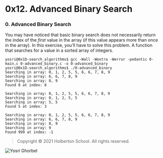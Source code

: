 # 0x12. Advanced Binary Search
### 0. Advanced Binary Search
You may have noticed that basic binary search does not necessarily return the index of the  _first_  value in the array (if this value appears more than once in the array). In this exercise, you’ll have to solve this problem.
A function that searches for a value in a sorted array of integers.
```
yosri@0x1D-search_algorithms$ gcc -Wall -Wextra -Werror -pedantic 0-main.c 0-advanced_binary.c -o 0-advanced_binary
yosri@0x1D-search_algorithms$ ./0-advanced_binary
Searching in array: 0, 1, 2, 5, 5, 6, 6, 7, 8, 9
Searching in array: 6, 6, 7, 8, 9
Searching in array: 8, 9
Found 8 at index: 8

Searching in array: 0, 1, 2, 5, 5, 6, 6, 7, 8, 9
Searching in array: 0, 1, 2, 5, 5
Searching in array: 5, 5
Found 5 at index: 3

Searching in array: 0, 1, 2, 5, 5, 6, 6, 7, 8, 9
Searching in array: 6, 6, 7, 8, 9
Searching in array: 8, 9
Searching in array: 9
Found 999 at index: -1

```
> Copyright © 2021 Holberton School. All rights reserved.

![Yosri Ghorbel](https://pbs.twimg.com/media/E3YEO7kXwAU9x6x?format=png&name=4096x4096)
